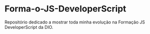 # Forma-o-JS-DeveloperScript
Repositório dedicado a mostrar toda minha evolução na Formação JS DeveloperScript da DIO.
